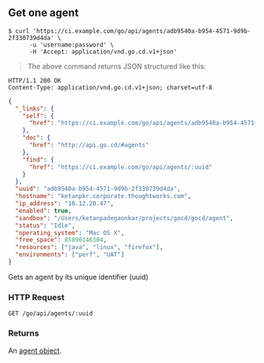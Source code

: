 ## Get one agent

```shell
$ curl 'https://ci.example.com/go/api/agents/adb9540a-b954-4571-9d9b-2f330739d4da' \
      -u 'username:password' \
      -H 'Accept: application/vnd.go.cd.v1+json'
```

> The above command returns JSON structured like this:

```http
HTTP/1.1 200 OK
Content-Type: application/vnd.go.cd.v1+json; charset=utf-8
```

```json
{
  "_links": {
    "self": {
      "href": "https://ci.example.com/go/api/agents/adb9540a-b954-4571-9d9b-2f330739d4da"
    },
    "doc": {
      "href": "http://api.go.cd/#agents"
    },
    "find": {
      "href": "https://ci.example.com/go/api/agents/:uuid"
    }
  },
  "uuid": "adb9540a-b954-4571-9d9b-2f330739d4da",
  "hostname": "ketanpkr.corporate.thoughtworks.com",
  "ip_address": "10.12.20.47",
  "enabled": true,
  "sandbox": "/Users/ketanpadegaonkar/projects/gocd/gocd/agent",
  "status": "Idle",
  "operating_system": "Mac OS X",
  "free_space": 85890146304,
  "resources": ["java", "linux", "firefox"],
  "environments": ["perf", "UAT"]
}
```

Gets an agent by its unique identifier (uuid)

### HTTP Request

`GET /go/api/agents/:uuid`

### Returns

An [agent object](#the-agent-object).
